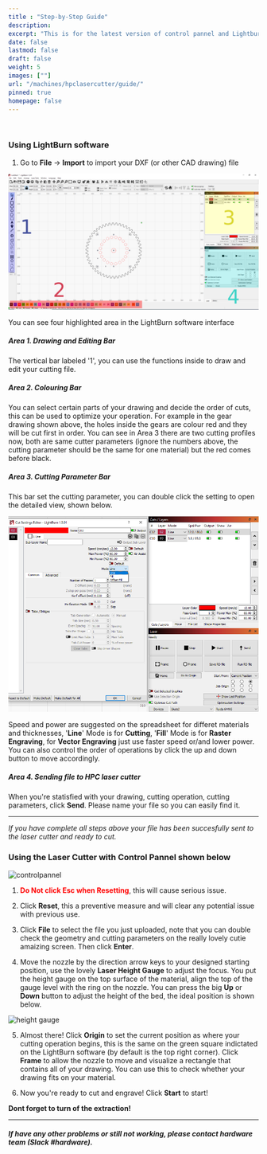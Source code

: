 ```yaml
---
title : "Step-by-Step Guide"
description: 
excerpt: "This is for the latest version of control pannel and Lightburn software"
date: false
lastmod: false
draft: false
weight: 5
images: [""]
url: "/machines/hpclasercutter/guide/"
pinned: true
homepage: false
---
```

<br>

### Using LightBurn software
<!-- Hello world! :DDD-->
1. Go to **File** -> **Import** to import your DXF (or other CAD drawing) file

![lightburn](lightburn.png)

You can see four highlighted area in the LightBurn software interface

##### Area 1. Drawing and Editing Bar
The vertical bar labeled '1', you can use the functions inside to draw and edit your cutting file.

##### Area 2. Colouring Bar
You can select certain parts of your drawing and decide the order of cuts, this can be used to optimize your operation. For example in the gear drawing shown above, the holes inside the gears are colour red and they will be cut first in order. You can see in Area 3 there are two cutting profiles now, both are same cutter parameters (ignore the numbers above, the cutting parameter should be the same for one material) but the red comes before black.

##### Area 3. Cutting Parameter Bar
This bar set the cutting parameter, you can double click the setting to open the detailed view, shown below.

![cutting parameter](cutparam.png)

Speed and power are suggested on the spreadsheet for differet materials and thicknesses, '**Line**' Mode is for **Cutting**, '**Fill**' Mode is for **Raster Engraving**, for **Vector Engraving** just use faster speed or/and lower power. You can also control the order of operations by click the up and down button to move accordingly.

##### Area 4. Sending file to HPC laser cutter
When you're statisfied with your drawing, cutting operation, cutting parameters, click **Send**. Please name your file so you can easily find it.

---

*If you have complete all steps above your file has been succesfully sent to the laser cutter and ready to cut.*


### Using the Laser Cutter with Control Pannel shown below


![controlpannel](controlpannel.png)


1. **<span style="color:red">Do Not click Esc when Resetting</span>**, this will cause serious issue.

2. Click **Reset**, this a preventive measure and will clear any potential issue with previous use.

3. Click **File** to select the file you just uploaded, note that you can double check the geometry and cutting parameters on the really lovely cutie amaizing screen. Then click **Enter**.

4. Move the nozzle by the direction arrow keys to your designed starting position, use the lovely **Laser Height Gauge** to adjust the focus. You put the height gauge on the top surface of the material, align the top of the gauge level with the ring on the nozzle. You can press the big **Up** or **Down** button to adjust the height of the bed, the ideal position is shown below.

![height gauge](heightgauge.png)

5. Almost there! Click **Origin** to set the current position as where your cutting operation begins, this is the same on the green square indictated on the LightBurn software (by default is the top right corner). Click **Frame** to allow the nozzle to move and visualize a rectangle that contains all of your drawing. You can use this to check whether your drawing fits on your material.

6. Now you're ready to cut and engrave! Click **Start** to start!

**Dont forget to turn of the extraction!**
<br>








---

##### If have any other problems or still not working, please contact hardware team (Slack #hardware).
